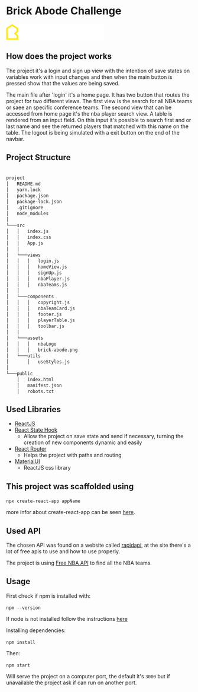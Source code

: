 # Brick Abode Challenge

![BrickAbodeLogo](./src/assets/brick-abode.png)

## How does the project works

The project it's a login and sign up view with the intention of save states on variables work with input changes and then when the main button is pressed show that the values are being saved.

The main file after 'login' it's a home page. It has two button that routes the project for two different views. The first view is the search for all NBA teams or saee an specific conference teams. The second view that can be accessed from home page it's the nba player search view. A table is rendered from an input field. On this input it's possible to search first and or last name and see the returned players that matched with this name on the table.
The logout is being simulated with a exit button on the end of the navbar.

## Project Structure

```

project
│   README.md
│   yarn.lock
│   package.json
│   package-lock.json
│   .gitignore
│   node_modules
│
└───src
│   │   index.js
│   │   index.css
│   │   App.js
│   │
│   └───views
│   │   │   login.js
│   │   │   homeView.js
│   │   │   signUp.js
│   │   │   nbaPlayer.js
│   │   │   nbaTeams.js
│   │
│   └───components
│   │   │   copyright.js
│   │   │   nbaTeamCard.js
│   │   │   footer.js
│   │   │   playerTable.js
│   │   │   toolbar.js
│   │
│   └───assets
│   │   │   nbaLogo
│   │   │   brick-abode.png
│   └───utils
│       │   useStyles.js
│
└───public
    │   index.html
    │   manifest.json
    │   robots.txt

```

## Used Libraries

- [ReactJS](https://en.reactjs.org)
- [React State Hook](https://en.reactjs.org/docs/hooks-state.html)
  - Allow the project on save state and send if necessary, turning the creation of new components dynamic and easily
- [React Router](https://reacttraining.com/react-router/web/guides/quick-start)
  - Helps the project with paths and routing
- [MaterialUI](https://material-ui.com/)
  - ReactJS css library

## This project was scaffolded using

`npx create-react-app appName`

more infor about create-react-app can be seen [here](https://github.com/facebook/create-react-app).

## Used API

The chosen API was found on a website called [rapidapi](https://rapidapi.com), at the site there's a lot of free apis to use and how to use properly.

The project is using [Free NBA API](https://rapidapi.com/theapiguy/api/free-nba) to find all the NBA teams.

## Usage

First check if npm is installed with:

`npm --version`

If node is not installed follow the instructions [here](https://linuxize.com/post/how-to-install-node-js-on-ubuntu-18.04/)

Installing dependencies:

`npm install`

Then:

`npm start`

Will serve the project on a computer port, the default it's `3000` but if unavailable the project ask if can run on another port.
